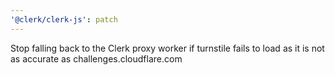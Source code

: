 ```yaml
---
'@clerk/clerk-js': patch
---
```


Stop falling back to the Clerk proxy worker if turnstile fails to load as it is not as accurate as challenges.cloudflare.com
